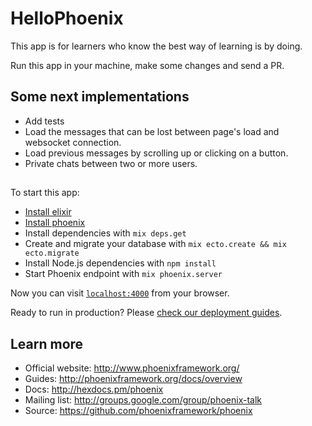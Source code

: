 # HelloPhoenix

This app is for learners who know the best way of learning is by doing.

Run this app in your machine, make some changes and send a PR.

## Some next implementations

  * Add tests
  * Load the messages that can be lost between page's load and websocket connection.
  * Load previous messages by scrolling up or clicking on a button.
  * Private chats between two or more users.

##

To start this app:

  * [Install elixir](http://elixir-lang.org/install.html)
  * [Install phoenix](http://www.phoenixframework.org/docs/installation)
  * Install dependencies with `mix deps.get`
  * Create and migrate your database with `mix ecto.create && mix ecto.migrate`
  * Install Node.js dependencies with `npm install`
  * Start Phoenix endpoint with `mix phoenix.server`

Now you can visit [`localhost:4000`](http://localhost:4000) from your browser.

Ready to run in production? Please [check our deployment guides](http://www.phoenixframework.org/docs/deployment).

## Learn more

  * Official website: http://www.phoenixframework.org/
  * Guides: http://phoenixframework.org/docs/overview
  * Docs: http://hexdocs.pm/phoenix
  * Mailing list: http://groups.google.com/group/phoenix-talk
  * Source: https://github.com/phoenixframework/phoenix
